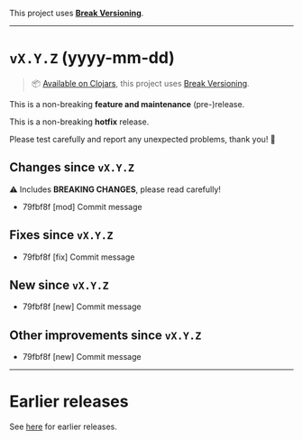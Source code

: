 This project uses [**Break Versioning**](https://www.taoensso.com/break-versioning).

---

# `vX.Y.Z` (yyyy-mm-dd)

> 📦 [Available on Clojars](https://clojars.org/com.taoensso/TODO/versions/X.Y.Z), this project uses [Break Versioning](https://www.taoensso.com/break-versioning).

This is a non-breaking **feature and maintenance** (pre-)release.

This is a non-breaking **hotfix** release.

Please test carefully and report any unexpected problems, thank you! 🙏

## Changes since `vX.Y.Z`

⚠️ Includes **BREAKING CHANGES**, please read carefully!

* 79fbf8f [mod] Commit message

## Fixes since `vX.Y.Z`

* 79fbf8f [fix] Commit message

## New since `vX.Y.Z`

* 79fbf8f [new] Commit message

## Other improvements since `vX.Y.Z`

* 79fbf8f [new] Commit message

---

# Earlier releases

See [here](https://github.com/taoensso/TODO/releases) for earlier releases.